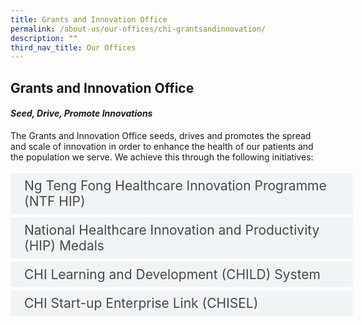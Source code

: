 ```yaml
---
title: Grants and Innovation Office
permalink: /about-us/our-offices/chi-grantsandinnovation/
description: ""
third_nav_title: Our Offices
---
```

<h2>Grants and Innovation Office</h2>
<h4><em>Seed, Drive, Promote Innovations</em></h4>
The Grants and Innovation Office seeds, drives and promotes the spread and scale of innovation in order to enhance the health of our patients and the population we serve. We achieve this through the following initiatives:<br><br>

<style>
.button {
  background-color: white;
  cursor: pointer;
  padding: 5px;
  width: 100%;
  border: none;
  text-align: left;
  outline: none;
  font-size: 20px;
  transition: 0.4s;
}

.panel {
  padding: 0 18px;
  display: none;
  background-color: white;
  overflow: hidden;
}

img {
  width: 150px;
  height: 180px;
}

.active,
.button:hover {
  background-color: white;
}

input {
  display: none;
}

label {
  position: relative;
  display: block;
  padding: 8px 22px;
  margin: 0 0 5px 0;
  cursor: pointer;
  background: #F0F4F6;
  border-radius: 3px;
  width: 100%;
  color: #484848;
  transition: height 0.4s;
  font-size: 1.5em;
}

label:hover {
  background: #BD2D37;
  color: #FFF;
}

.accordion-content {
  padding: 10px 0px 30px 30px;
  margin: 0 0 1px 0;
  border-radius: 3px;
	font-size: 1.25em;
	line-height: 2.2rem;
}

input + label::before {
  content: url("https://d33wubrfki0l68.cloudfront.net/2726d99e678e7823e23532634fdd6e83dfe96a99/c39dd/images/chevron-down.svg");
  font-weight: 400;
  font-size: 1.25em;
  line-height: 1.1rem;
  padding: 0;
  position: absolute;
  right: 0.5rem;
  top: 50%;
  transform: translateY(-50%);
  transition: transform 0.4s ease-in-out;
}

input:checked + label::before {
  content: url("https://d33wubrfki0l68.cloudfront.net/7468164d2fc2ad4fdea648e6cf2de622c2f70892/1819b/images/chevron-up.svg");
  transform: translateY(-50%) rotateZ(180deg);
}

input + label + .accordion-content {
  display: none;
}

input:checked + label + .accordion-content {
  display: block;
}

th, td {
  border-style: hidden;
}
</style>

<div>
	<input id="title1" type="checkbox"><label for="title1">	Ng Teng Fong Healthcare Innovation Programme (NTF HIP)   </label>
	<div class="accordion-content">
	<div class="para">A $52 million funding lever to seed and capitalise healthcare innovation towards building leadership, and transforming the workforce in care redesign, IT and automation, and job redesign.
</div>
	</div>
	<input id="title2" type="checkbox"><label for="title2">National Healthcare Innovation and Productivity (HIP) Medals </label>
	<div class="accordion-content">
	<div class="para">Organised by CHI, and sponsored by MOH, the National HIP Medals is a prestigious, national-level award that recognises local healthcare and community care institutions that have demonstrated thought leadership through bringing about health and social change, as well as the implementation of innovative, productivity projects. The Medals provides recognition in 3 award categories: Care Redesign; Automation, IT and Robotics Innovation; and Workforce Transformation.
</div>
	</div>
		</div>
	<input id="title3" type="checkbox"><label for="title3">CHI Learning and Development (CHILD) System</label>
	<div class="accordion-content">
	<div class="para">A national Knowledge Management (KM) solution funded by MOH to provide a central repository for healthcare institutions, industry players and academia to accelerate the sharing, exchange and co-creation of knowledge, as well as the development of emerging ideas. 
</div>
	</div>
	<input id="title4" type="checkbox"><label for="title4">CHI Start-up Enterprise Link (CHISEL)</label>
	<div class="accordion-content">
	<div class="para">CHISEL is an end-to-end framework that converges healthcare needs and solutions to leapfrog the transition from market-ready status, to fit-for-mainstream use.<br><br>
Within the community, CHISEL bridges the health x social care ecosystems to bring about innovations that support digital Communities of Care.
</div>
	</div>